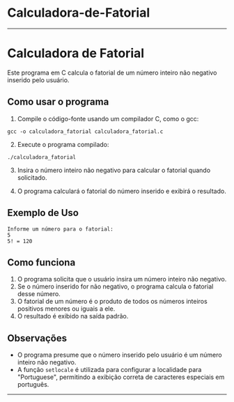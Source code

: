 # Calculadora-de-Fatorial

---

# Calculadora de Fatorial

Este programa em C calcula o fatorial de um número inteiro não negativo inserido pelo usuário.

## Como usar o programa

1. Compile o código-fonte usando um compilador C, como o gcc:

```
gcc -o calculadora_fatorial calculadora_fatorial.c
```

2. Execute o programa compilado:

```
./calculadora_fatorial
```

3. Insira o número inteiro não negativo para calcular o fatorial quando solicitado.

4. O programa calculará o fatorial do número inserido e exibirá o resultado.

## Exemplo de Uso

```
Informe um número para o fatorial:
5
5! = 120
```

## Como funciona

1. O programa solicita que o usuário insira um número inteiro não negativo.
2. Se o número inserido for não negativo, o programa calcula o fatorial desse número.
3. O fatorial de um número é o produto de todos os números inteiros positivos menores ou iguais a ele.
4. O resultado é exibido na saída padrão.

## Observações

- O programa presume que o número inserido pelo usuário é um número inteiro não negativo.
- A função `setlocale` é utilizada para configurar a localidade para "Portuguese", permitindo a exibição correta de caracteres especiais em português.

---
